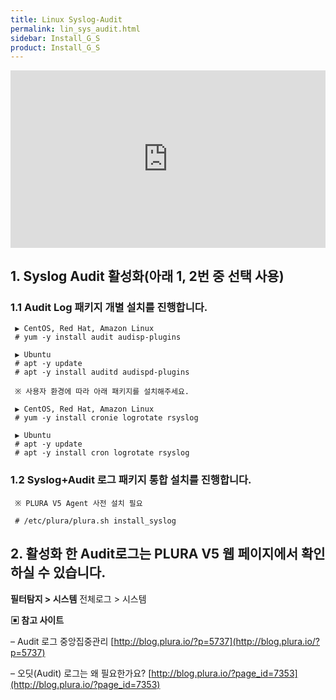 ```yaml
---
title: Linux Syslog-Audit
permalink: lin_sys_audit.html
sidebar: Install_G_S
product: Install_G_S
---
```


<style>.embed-container { position: relative; padding-bottom: 56.25%; height: 0; overflow: hidden; max-width: 100%; } .embed-container iframe, .embed-container object, .embed-container embed { position: absolute; top: 0; left: 0; width: 100%; height: 100%; }</style><div class='embed-container'><iframe src='https://www.youtube.com/embed/8WYGIsW08yY' frameborder='0' allowfullscreen></iframe></div>

## 1. Syslog Audit 활성화(아래 1, 2번 중 선택 사용)

### 1.1 Audit Log 패키지 개별 설치를 진행합니다.

     ▶ CentOS, Red Hat, Amazon Linux
     # yum -y install audit audisp-plugins

     ▶ Ubuntu
     # apt -y update
     # apt -y install auditd audispd-plugins

     ※ 사용자 환경에 따라 아래 패키지를 설치해주세요.

     ▶ CentOS, Red Hat, Amazon Linux
     # yum -y install cronie logrotate rsyslog

     ▶ Ubuntu
     # apt -y update
     # apt -y install cron logrotate rsyslog

### 1.2 Syslog+Audit 로그 패키지 통합 설치를 진행합니다.

     ※ PLURA V5 Agent 사전 설치 필요

     # /etc/plura/plura.sh install_syslog

## 2. 활성화 한 Audit로그는 PLURA V5 웹 페이지에서 확인하실 수 있습니다.

  __필터탐지 > 시스템__
    전체로그 > 시스템


**▣ 참고 사이트**

– Audit 로그 중앙집중관리 [http://blog.plura.io/?p=5737](http://blog.plura.io/?p=5737)

– 오딧(Audit) 로그는 왜 필요한가요? [http://blog.plura.io/?page_id=7353](http://blog.plura.io/?page_id=7353)